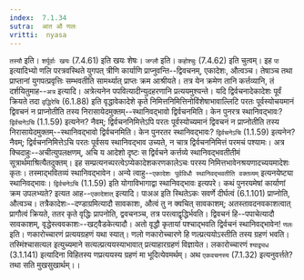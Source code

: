 ```yaml
---
index:  7.1.34
sutra:  आत औ णलः
vritti:  nyasa
---
```


`तस्यौ` इति। `शर्पूर्वाः खयः` (7.4.61) इति खयः शेषः। `जग्लौ` इति। `कहोश्चुः` (7.4.62) इति चुत्वम्।
इह `पा` इत्यादिभ्यो णलि परत्रवस्थिते युगपत् त्रीणि कार्याणि प्राप्नुवन्ति--द्विवचनम्, एकादेशः, औत्वञ्च। तेषाञ्च तथा प्राप्तानां युगपत्प्रवृत्तिः सम्भवतीति सामर्थ्यात् प्राप्तः क्रम आश्रीयते। तत्र येन क्रमेण तानि कर्त्तव्यानि, तं दर्शयितुमाह--`अत्र` इत्यादि। अत्रेत्यनेन पपवित्यादीन्युदहरणानि प्रत्ययमुश्यन्ते। यदि द्विर्वचनादेकादेशः पूर्वं क्रियते तदा `वृद्धिरेचि` (6.1.88) इति वृद्धावेकादेशे कृते निमित्तनिमित्तिनोविंशेषाभावाल्लिटि परतः पूर्वस्योचयमानं द्विवचनं न प्राप्नोतीति तस्य निरासायेदमुक्तम्--स्थानिवद्भावो द्विर्वचनमिति। केन पुनरत्र स्थानिवद्भावः? `द्विर्वचनेऽचि` (1.1.59) इत्यनेन? नैवम्; द्विर्वचननिमित्तेऽपि परतः पूर्वस्योच्यमानं द्विवचनं न प्राप्नोतीति तस्य निरासायेदमुक्तम्--स्थानिवद्भावो द्विर्वचनमिति। केन पुनरतर स्थानिवद्भावः? `द्विर्वचनेऽचि` (1.1.59) इत्यनेन? नैवम्; द्विर्वचननिमित्तेऽचि परतः पूर्वसय स्थानिवद्भाव उच्यते, न चात्र द्विर्वचननिमित्तं परमचं पश्यामः।
अत्र क्चिदाहुः--अचीत्युपलक्षणम्, अचि य आदेशो दृष्टः स द्विर्वचने कर्त्तव्ये स्थानिवद्भवतीतीमं सूत्रार्थमाश्रित्यैतदुक्तम्। इह सम्प्रत्यनच्परत्वेऽप्येकादेशकरणकालेऽचः परस्य निमित्तभावेनश्रयणादच्ययमादेशः कृतः। तस्माद्भवितव्यं स्थानिवद्भावेन।
अन्ये त्वाहु--`एकादेशः पूर्वविधौ स्थानिवद्भवतीति वक्तव्यम्` इत्यनयेष्ट्या स्थानिवद्भावः।
`द्विर्वचनेऽचि` (1.1.59) इति योगाविभागाद्वा स्थानिवद्भावः इत्यपरे।
कथं पुनरयमेषां कार्याणां क्रम उपलभ्यते? इत्यत आह--`एकादेशात्` इत्यादि। पाअअ इति स्थितेऽकः सवर्णे दीर्घत्वं (6.1.101) प्राप्नोति, औत्वञ्च। तत्रैकादेशः--दण्डाग्रमित्यादौ सावकाशः, औत्वं तु न क्वचित् सावकाशम्; अतस्तावदनवकाशत्वात् प्रागौत्वं क्रियते, ततर कृते वृद्धिः प्रापनोति, द्ववचनञ्च, तत्र परत्वाद्वृद्धिर्भवति। द्विवचनं हि--पपाचेत्यादौ सावकाशम्, वृद्धेस्त्ववकाशः--खट्वैडकेत्यादौ। अतो वृद्धौ कृतायां पश्चाद्भवति द्विर्वचनं स्थानिवद्भावेन!
`णलः` इति। णकारोच्चारणं प्रत्ययग्रहणं यथा स्यात्। णलो णकारोच्चारणे हि णल्प्रत्ययोऽस्तीति तस्य ग्रहणं भवति। तस्मिंश्चासत्यल इत्युच्यमाने सत्यल्प्रत्ययस्याभावात् प्रत्याहारग्रहणं विज्ञायेत।
लकारोच्चारणं `श्याद्व्यध` (3.1.141) इत्यादिना विहितस्य णप्रत्ययस्य ग्रहणं मा भूदित्येवमर्थम्। अथ `एकवचनस्य` (7.1.32) इत्यनुवर्त्तते? तथा सति मुखसुखार्थम्।।

